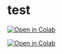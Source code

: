 # test

[![Open in Colab](https://colab.research.google.com/assets/colab-badge.svg)](https://colab.research.google.com/github/taroyabuki/test/blob/master/r.ipynb)

[![Open in Colab](https://colab.research.google.com/assets/colab-badge.svg)](https://colab.research.google.com/github/taroyabuki/test/blob/master/python.ipynb)